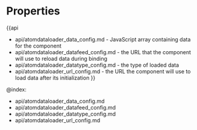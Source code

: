 Properties
==========

{{api
- api/atomdataloader_data_config.md - JavaScript array containing data for the component
- api/atomdataloader_datafeed_config.md - the URL that the component will use to reload data during binding
- api/atomdataloader_datatype_config.md - the type of loaded data
- api/atomdataloader_url_config.md - the URL the component will use to load data after its initialization
}}

@index:
- api/atomdataloader_data_config.md
- api/atomdataloader_datafeed_config.md
- api/atomdataloader_datatype_config.md
- api/atomdataloader_url_config.md

